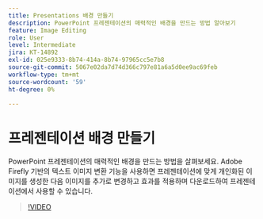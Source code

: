 ```yaml
---
title: Presentations 배경 만들기
description: PowerPoint 프레젠테이션의 매력적인 배경을 만드는 방법 알아보기
feature: Image Editing
role: User
level: Intermediate
jira: KT-14892
exl-id: 025e9333-8b74-414a-8b74-97965cc5e7b8
source-git-commit: 5067e02da7d74d366c797e81a6a5d0ee9ac69feb
workflow-type: tm+mt
source-wordcount: '59'
ht-degree: 0%

---
```


# 프레젠테이션 배경 만들기

PowerPoint 프레젠테이션의 매력적인 배경을 만드는 방법을 살펴보세요. Adobe Firefly 기반의 텍스트 이미지 변환 기능을 사용하면 프레젠테이션에 맞게 개인화된 이미지를 생성한 다음 이미지를 추가로 변경하고 효과를 적용하며 다운로드하여 프레젠테이션에서 사용할 수 있습니다.

>[!VIDEO](https://video.tv.adobe.com/v/3433982?quality=12&learn=on&hidetitle=true&captions=kor)
